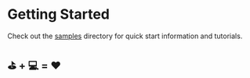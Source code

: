 # Getting Started
Check out the [samples](samples/) directory for quick start information and tutorials.

## ⛳ + 💻 = ♥️

